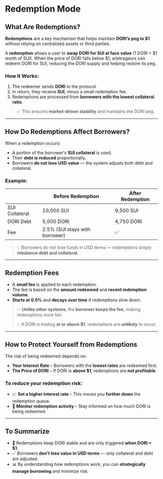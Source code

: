 # Redemption Mode

## What Are Redemptions?

**Redemptions** are a key mechanism that helps maintain **DORI’s peg to $1** without relying on centralized assets or third parties.

A **redemption** allows a user to **swap DORI for SUI at face value** (1 DORI = $1 worth of SUI). When the price of DORI falls below $1, arbitrageurs can redeem DORI for SUI, reducing the DORI supply and helping restore its peg.

### How It Works:

1. The redeemer sends **DORI** to the protocol.  
2. In return, they receive **SUI**, minus a small redemption fee.  
3. Redemptions are processed from **borrowers with the lowest collateral ratio**.  

> ✅ This ensures **market-driven stability** and maintains the DORI peg.

---

## How Do Redemptions Affect Borrowers?

When a redemption occurs:

- A portion of the borrower's **SUI collateral** is used.
- Their **debt is reduced** proportionally.
- Borrowers **do not lose USD value** — the system adjusts both debt and collateral.

### Example:

|                | Before Redemption      | After Redemption       |
|----------------|------------------------|-------------------------|
| SUI Collateral | 10,000 SUI             | 9,500 SUI               |
| DORI Debt      | 5,000 DORI             | 4,750 DORI              |
| Fee            | 2.5% (SUI stays with borrower) | ✅ |

> 💡 Borrowers do not lose funds in USD terms — redemptions simply **rebalance debt and collateral**.

---

## Redemption Fees

- A **small fee** is applied to each redemption.
- The fee is based on the **amount redeemed** and **recent redemption volume**.
- **Starts at 0.5%** and **decays over time** if redemptions slow down.

> ✅ **Unlike other systems**, the **borrower keeps the fee**, making redemptions more fair.

> 💡 If DORI is trading **at or above $1**, redemptions are **unlikely** to occur.

---

## How to Protect Yourself from Redemptions

The risk of being redeemed depends on:

- **Your Interest Rate** – Borrowers with the **lowest rates** are redeemed first.
- **The Price of DORI** – If DORI is **above $1**, redemptions are **not profitable**.

### To reduce your redemption risk:

- 📈 **Set a higher interest rate** – This moves you **further down** the redemption queue.
- 🧠 **Monitor redemption activity** – Stay informed on how much DORI is being redeemed.

---

## To Summarize

- 🔄 Redemptions keep DORI stable and are only triggered **when DORI < $1**.
- ✅ Borrowers **don’t lose value in USD terms** — only collateral and debt are adjusted.
- 📊 By understanding how redemptions work, you can **strategically manage borrowing** and minimize risk.
